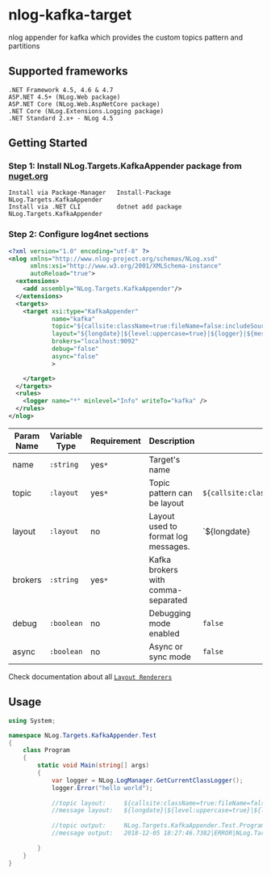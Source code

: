 # nlog-kafka-target
nlog appender for kafka which provides the custom topics pattern and partitions

## Supported frameworks 
```
.NET Framework 4.5, 4.6 & 4.7
ASP.NET 4.5+ (NLog.Web package)
ASP.NET Core (NLog.Web.AspNetCore package)
.NET Core (NLog.Extensions.Logging package)
.NET Standard 2.x+ - NLog 4.5
```

## Getting Started
### Step 1: Install NLog.Targets.KafkaAppender package from [nuget.org](https://www.nuget.org/packages/NLog.Targets.KafkaAppender/)
```
Install via Package-Manager   Install-Package NLog.Targets.KafkaAppender
Install via .NET CLI          dotnet add package NLog.Targets.KafkaAppender
```
### Step 2: Configure log4net sections

```xml
<?xml version="1.0" encoding="utf-8" ?>
<nlog xmlns="http://www.nlog-project.org/schemas/NLog.xsd"
      xmlns:xsi="http://www.w3.org/2001/XMLSchema-instance"
      autoReload="true">
  <extensions>
    <add assembly="NLog.Targets.KafkaAppender"/>
  </extensions>
  <targets>
    <target xsi:type="KafkaAppender"
            name="kafka"
            topic="${callsite:className=true:fileName=false:includeSourcePath=false:methodName=true}"
            layout="${longdate}|${level:uppercase=true}|${logger}|${message}"
            brokers="localhost:9092"
            debug="false"
            async="false"
            >

    </target>
  </targets>
  <rules>
    <logger name="*" minlevel="Info" writeTo="kafka" />
  </rules>
</nlog>
```
| Param Name | Variable Type | Requirement | Description                         | Default                                                                             |
|------------|---------------|-------------|-------------------------------------|-------------------------------------------------------------------------------------|
| name       | `:string`     |    yes`*`   | Target's name                       |                                                                                     |
| topic      | `:layout`     |    yes`*`   | Topic pattern can be layout         | `${callsite:className=true:fileName=false:includeSourcePath=false:methodName=true}` |
| layout     | `:layout`     |      no     | Layout used to format log messages. | `${longdate}|${level:uppercase=true}|${logger}|${message}`                          |
| brokers    | `:string`     |    yes`*`   | Kafka brokers with comma-separated  |                                                                                     |
| debug      | `:boolean`    |      no     | Debugging mode enabled              | `false`                                                                             |
| async      | `:boolean`    |      no     | Async or sync mode                  | `false`                                                                             |


Check documentation about all [`Layout Renderers`](https://nlog-project.org/config/?tab=layout-renderers)


## Usage

```cs
using System;

namespace NLog.Targets.KafkaAppender.Test
{
    class Program
    {
        static void Main(string[] args)
        {
            var logger = NLog.LogManager.GetCurrentClassLogger();
            logger.Error("hello world");
            
            //topic layout:     ${callsite:className=true:fileName=false:includeSourcePath=false:methodName=true}
            //message layout:   ${longdate}|${level:uppercase=true}|${logger}|${message}
            
            //topic output:     NLog.Targets.KafkaAppender.Test.Program.Main
            //message output:   2018-12-05 18:27:46.7382|ERROR|NLog.Targets.KafkaAppender.Test.Program|hello world 
            
        }
    }
}

```
